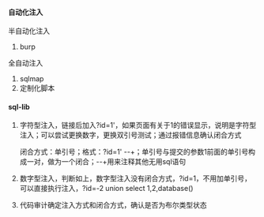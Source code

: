 #### 自动化注入

半自动化注入

1. burp

全自动注入

1. sqlmap
1. 定制化脚本

#### sql-lib

1. 字符型注入，链接后加入?id=1'，如果页面有关于1的错误显示，说明是字符型注入；可以尝试更换数字，更换双引号测试；通过报错信息确认闭合方式

   闭合方式：单引号；格式：?id=1'  --+；单引号与提交的参数1前面的单引号构成一对，做为一个闭合；--+用来注释其他无用sql语句

2. 数字型注入，判断如上，数字型注入没有闭合方式，?id=1，不用加单引号，可以直接执行注入，?id=-2 union select 1,2,database()

2. 代码审计确定注入方式和闭合方式，确认是否为布尔类型状态
